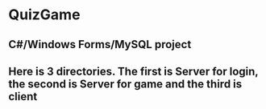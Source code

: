 # QuizGame
## C#/Windows Forms/MySQL project
## Here is 3 directories. The first is Server for login, the second is Server for game and the third is client
